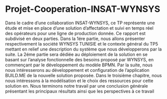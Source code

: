 # Projet-Cooperation-INSAT-WYNSYS

Dans le cadre d’une collaboration INSAT-WYNSYS, ce TP représente une étude et mise en place d’une
solution d’affectation et suivi en temps réel des opérateurs pour une ligne de production donnée.
Ce rapport est subdivisé en deux parties.
Dans la 1ére partie, nous allons présenter respectivement la société WYNSYS TUNISIE et le contexte
général du TP5 mettant en relief une description du système que nous développerons par la suite.
La 2éme partie sera dédiée au déploiement de la solution en se basant sur l’analyse fonctionnelle des besoins
proposé par WYNSYS, en commençant par le développement du modèle BPMN. Par la suite, nous nous
intéresserons au développement et configuration de l’application BUILD.ME de la nouvelle solution
proposée.
Dans le troisième chapitre, nous nous intéressons à la modélisation et le choix des ressources pour cette
solution en.
Nous terminons notre travail par une conclusion générale présentant les principaux résultats ainsi que les
perspectives à ce travail
